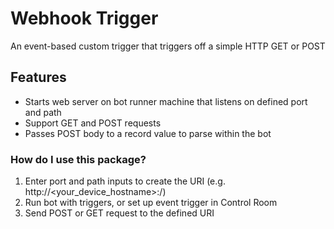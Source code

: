 # Webhook Trigger
An event-based custom trigger that triggers off a simple HTTP GET or POST

## Features
 * Starts web server on bot runner machine that listens on defined port and path
 * Support GET and POST requests
 * Passes POST body to a record value to parse within the bot
    
### How do I use this package?
1. Enter port and path inputs to create the URI (e.g. http://<your_device_hostname>:<port>/<path>)
2. Run bot with triggers, or set up event trigger in Control Room
3. Send POST or GET request to the defined URI

